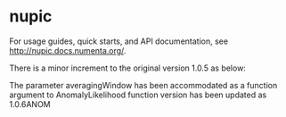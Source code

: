 # nupic
For usage guides, quick starts, and API documentation, see http://nupic.docs.numenta.org/.

There is a minor increment to the original version 1.0.5 as below:

The parameter averagingWindow has been accommodated as a function argument to AnomalyLikelihood function
version has been updated as 1.0.6ANOM
